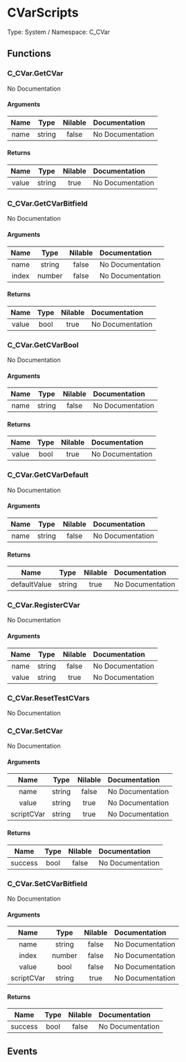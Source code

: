 # CVarScripts

Type: System / Namespace: C_CVar

## Functions

### C_CVar.GetCVar

No Documentation
#### Arguments
|Name|Type|Nilable|Documentation|
|:---:|:---:|:---:|:---|
|name|string|false|No Documentation|
#### Returns
|Name|Type|Nilable|Documentation|
|:---:|:---:|:---:|:---|
|value|string|true|No Documentation|
### C_CVar.GetCVarBitfield

No Documentation
#### Arguments
|Name|Type|Nilable|Documentation|
|:---:|:---:|:---:|:---|
|name|string|false|No Documentation|
|index|number|false|No Documentation|
#### Returns
|Name|Type|Nilable|Documentation|
|:---:|:---:|:---:|:---|
|value|bool|true|No Documentation|
### C_CVar.GetCVarBool

No Documentation
#### Arguments
|Name|Type|Nilable|Documentation|
|:---:|:---:|:---:|:---|
|name|string|false|No Documentation|
#### Returns
|Name|Type|Nilable|Documentation|
|:---:|:---:|:---:|:---|
|value|bool|true|No Documentation|
### C_CVar.GetCVarDefault

No Documentation
#### Arguments
|Name|Type|Nilable|Documentation|
|:---:|:---:|:---:|:---|
|name|string|false|No Documentation|
#### Returns
|Name|Type|Nilable|Documentation|
|:---:|:---:|:---:|:---|
|defaultValue|string|true|No Documentation|
### C_CVar.RegisterCVar

No Documentation
#### Arguments
|Name|Type|Nilable|Documentation|
|:---:|:---:|:---:|:---|
|name|string|false|No Documentation|
|value|string|true|No Documentation|
### C_CVar.ResetTestCVars

No Documentation
### C_CVar.SetCVar

No Documentation
#### Arguments
|Name|Type|Nilable|Documentation|
|:---:|:---:|:---:|:---|
|name|string|false|No Documentation|
|value|string|true|No Documentation|
|scriptCVar|string|true|No Documentation|
#### Returns
|Name|Type|Nilable|Documentation|
|:---:|:---:|:---:|:---|
|success|bool|false|No Documentation|
### C_CVar.SetCVarBitfield

No Documentation
#### Arguments
|Name|Type|Nilable|Documentation|
|:---:|:---:|:---:|:---|
|name|string|false|No Documentation|
|index|number|false|No Documentation|
|value|bool|false|No Documentation|
|scriptCVar|string|true|No Documentation|
#### Returns
|Name|Type|Nilable|Documentation|
|:---:|:---:|:---:|:---|
|success|bool|false|No Documentation|
## Events
